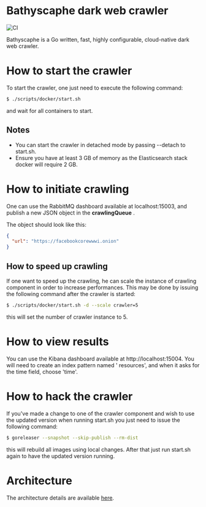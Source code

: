 # Bathyscaphe dark web crawler

![CI](https://github.com/creekorful/bathyscaphe/workflows/CI/badge.svg)

Bathyscaphe is a Go written, fast, highly configurable, cloud-native dark web crawler.

# How to start the crawler

To start the crawler, one just need to execute the following command:

```sh
$ ./scripts/docker/start.sh
```

and wait for all containers to start.

## Notes

- You can start the crawler in detached mode by passing --detach to start.sh.
- Ensure you have at least 3 GB of memory as the Elasticsearch stack docker will require 2 GB.

# How to initiate crawling

One can use the RabbitMQ dashboard available at localhost:15003, and publish a new JSON object in the **crawlingQueue**
.

The object should look like this:

```json
{
  "url": "https://facebookcorewwwi.onion"
}
```

## How to speed up crawling

If one want to speed up the crawling, he can scale the instance of crawling component in order to increase performances.
This may be done by issuing the following command after the crawler is started:

```sh
$ ./scripts/docker/start.sh -d --scale crawler=5
```

this will set the number of crawler instance to 5.

# How to view results

You can use the Kibana dashboard available at http://localhost:15004. You will need to create an index pattern named '
resources', and when it asks for the time field, choose 'time'.

# How to hack the crawler

If you've made a change to one of the crawler component and wish to use the updated version when running start.sh you
just need to issue the following command:

```sh
$ goreleaser --snapshot --skip-publish --rm-dist
```

this will rebuild all images using local changes. After that just run start.sh again to have the updated version
running.

# Architecture

The architecture details are available [here](docs/architecture.png).


